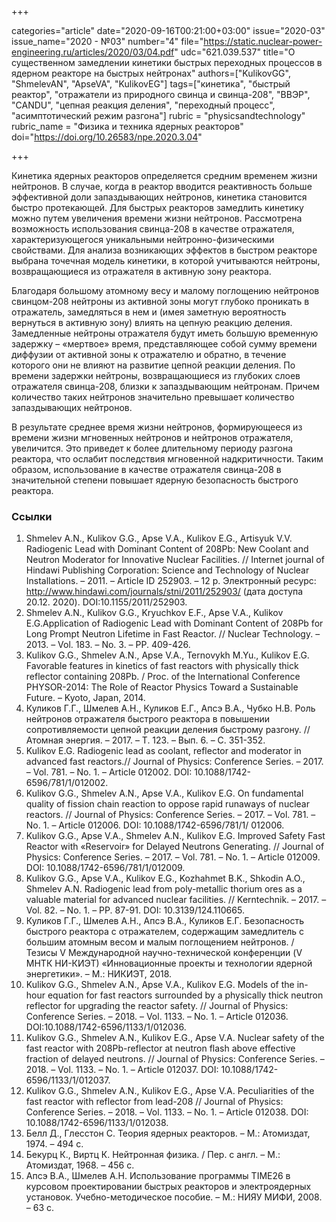 +++

categories="article"
date="2020-09-16T00:21:00+03:00"
issue="2020-03"
issue_name="2020 - №03"
number="4"
file="https://static.nuclear-power-engineering.ru/articles/2020/03/04.pdf"
udc="621.039.537"
title="О существенном замедлении кинетики быстрых переходных процессов в ядерном реакторе на быстрых нейтронах"
authors=["KulikovGG", "ShmelevAN", "ApseVA", "KulikovEG"]
tags=["кинетика", "быстрый реактор", "отражатели из природного свинца и свинца-208", "ВВЭР", "CANDU", "цепная реакция деления", "переходный процесс", "асимптотический режим разгона"]
rubric = "physicsandtechnology"
rubric_name = "Физика и техника ядерных реакторов"
doi="https://doi.org/10.26583/npe.2020.3.04"

+++

Кинетика ядерных реакторов определяется средним временем жизни нейтронов. В случае, когда в реактор вводится реактивность больше эффективной доли запаздывающих нейтронов, кинетика становится быстро протекающей. Для быстрых реакторов замедлить кинетику можно путем увеличения времени жизни нейтронов. Рассмотрена возможность использования свинца-208 в качестве отражателя, характеризующегося уникальными нейтронно-физическими свойствами. Для анализа возникающих эффектов в быстром реакторе выбрана точечная модель кинетики, в которой учитываются нейтроны, возвращающиеся из отражателя в активную зону реактора.

Благодаря большому атомному весу и малому поглощению нейтронов свинцом-208 нейтроны из активной зоны могут глубоко проникать в отражатель, замедляться в нем и (имея заметную вероятность вернуться в активную зону) влиять на цепную реакцию деления. Замедленные нейтроны отражателя будут иметь большую временную задержку – «мертвое» время, представляющее собой сумму времени диффузии от активной зоны к отражателю и обратно, в течение которого они не влияют на развитие цепной реакции деления. По времени задержки нейтроны, возвращающиеся из глубоких слоев отражателя свинца-208, близки к запаздывающим нейтронам. Причем количество таких нейтронов значительно превышает количество запаздывающих нейтронов.

В результате среднее время жизни нейтронов, формирующееся из времени жизни мгновенных нейтронов и нейтронов отражателя, увеличится. Это приведет к более длительному периоду разгона реактора, что ослабит последствия мгновенной надкритичности. Таким образом, использование в качестве отражателя свинца-208 в значительной степени повышает ядерную безопасность быстрого реактора.

### Ссылки

1. Shmelev A.N., Kulikov G.G., Apse V.A., Kulikov E.G., Artisyuk V.V. Radiogenic Lead with Dominant Content of 208Pb: New Coolant and Neutron Moderator for Innovative Nuclear Facilities. // Internet journal of Hindawi Publishing Corporation: Science and Technology of Nuclear Installations. – 2011. – Article ID 252903. – 12 p. Электронный ресурс: http://www.hindawi.com/journals/stni/2011/252903/ (дата доступа 20.12. 2020). DOI:10.1155/2011/252903.
2. Shmelev A.N., Kulikov G.G., Kryuchkov E.F., Apse V.A., Kulikov E.G.Application of Radiogenic Lead with Dominant Content of 208Pb for Long Prompt Neutron Lifetime in Fast Reactor. // Nuclear Technology. – 2013. – Vol. 183. – No. 3. – PP. 409-426.
3. Kulikov G.G., Shmelev A.N., Apse V.A., Ternovykh M.Yu., Kulikov E.G. Favorable features in kinetics of fast reactors with physically thick reflector containing 208Pb. / Proc. of the International Conference PHYSOR-2014: The Role of Reactor Physics Toward a Sustainable Future. – Kyoto, Japan, 2014.
4. Куликов Г.Г., Шмелев А.Н., Куликов Е.Г., Апсэ В.А., Чубко Н.В. Роль нейтронов отражателя быстрого реактора в повышении сопротивляемости цепной реакции деления быстрому разгону. // Атомная энергия. – 2017. – Т. 123. – Вып. 6. – С. 351-352.
5. Kulikov E.G. Radiogenic lead as coolant, reflector and moderator in advanced fast reactors.// Journal of Physics: Conference Series. – 2017. – Vol. 781. – No. 1. – Article 012002. DOI: 10.1088/1742-6596/781/1/012002.
6. Kulikov G.G., Shmelev A.N., Apse V.A., Kulikov E.G. On fundamental quality of fission chain reaction to oppose rapid runaways of nuclear reactors. // Journal of Physics: Conference Series. – 2017. – Vol. 781. – No. 1. – Article 012006. DOI: 10.1088/1742-6596/781/1/ 012006.
7. Kulikov G.G., Apse V.A., Shmelev A.N., Kulikov E.G. Improved Safety Fast Reactor with «Reservoir» for Delayed Neutrons Generating. // Journal of Physics: Conference Series. – 2017. – Vol. 781. – No. 1. – Article 012009. DOI: 10.1088/1742-6596/781/1/012009.
8. Kulikov G.G., Apse V.A., Kulikov E.G., Kozhahmet B.K., Shkodin A.O., Shmelev A.N. Radiogenic lead from poly-metallic thorium ores as a valuable material for advanced nuclear facilities. // Kerntechnik. – 2017. – Vol. 82. – No. 1. – PP. 87-91. DOI: 10.3139/124.110665.
9. Куликов Г.Г., Шмелев А.Н., Апсэ В.А., Куликов Е.Г. Безопасность быстрого реактора с отражателем, содержащим замедлитель с большим атомным весом и малым поглощением нейтронов. / Тезисы V Международной научно-технической конференции (V МНТК НИ-КИЭТ) «Инновационные проекты и технологии ядерной энергетики». – М.: НИКИЭТ, 2018.
10. Kulikov G.G., Shmelev A.N., Apse V.A., Kulikov E.G. Models of the in-hour equation for fast reactors surrounded by a physically thick neutron reflector for upgrading the reactor safety. // Journal of Physics: Conference Series. – 2018. – Vol. 1133. – No. 1. – Article 012036. DOI:10.1088/1742-6596/1133/1/012036.
11. Kulikov G.G., Shmelev A.N., Kulikov E.G., Apse V.A. Nuclear safety of the fast reactor with 208Pb-reflector at neutron flash above effective fraction of delayed neutrons. // Journal of Physics: Conference Series. – 2018. – Vol. 1133. – No. 1. – Article 012037. DOI: 10.1088/1742-6596/1133/1/012037.
12. Kulikov G.G., Shmelev A.N., Kulikov E.G., Apse V.A. Peculiarities of the fast reactor with reflector from lead-208 // Journal of Physics: Conference Series. – 2018. – Vol. 1133. – No. 1. – Article 012038. DOI: 10.1088/1742-6596/1133/1/012038.
13. Белл Д., Глесстон С. Теория ядерных реакторов. – М.: Атомиздат, 1974. – 494 c.
14. Бекурц К., Виртц К. Нейтронная физика. / Пер. с англ. – М.: Атомиздат, 1968. – 456 с.
15. Апсэ В.А., Шмелев А.Н. Использование программы TIME26 в курсовом проектировании быстрых реакторов и электроядерных установок. Учебно-методическое пособие. – М.: НИЯУ МИФИ, 2008. – 63 с.